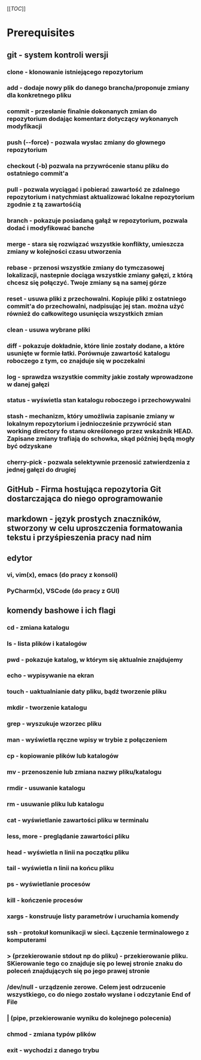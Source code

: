 [[_TOC_]]
# Prerequisites
## git - system kontroli wersji
### clone - klonowanie istniejącego repozytorium
### add - dodaje nowy plik do danego brancha/proponuje zmiany dla konkretnego pliku
### commit - przesłanie finalnie dokonanych zmian do repozytorium dodając komentarz dotyczący wykonanych modyfikacji
### push (--force) - pozwala wysłac zmiany do głownego repozytorium
### checkout (-b) pozwala na przywrócenie stanu pliku do ostatniego commit'a
### pull - pozwala wyciągać i pobierać zawartość ze zdalnego repozytorium i natychmiast aktualizować lokalne repozytorium zgodnie z tą zawartośćią
### branch - pokazuje posiadaną gałąź w repozytorium, pozwala dodać i modyfikować banche
### merge - stara się rozwiązać wszystkie konflikty, umieszcza zmiany w kolejności czasu utworzenia
### rebase - przenosi wszystkie zmiany do tymczasowej lokalizacji, nastepnie dociąga wszystkie zmiany gałęzi, z którą chcesz się połączyć. Twoje zmiany są na samej górze
### reset - usuwa pliki z przechowalni. Kopiuje pliki z ostatniego commit'a do przechowalni, nadpisując jej stan. można użyć również do całkowitego usunięcia wszystkich zmian
### clean - usuwa wybrane pliki
### diff - pokazuje dokładnie, które linie zostały dodane, a które usunięte w formie łatki. Porównuje zawartość katalogu roboczego z tym, co znajduje się w poczekalni
### log - sprawdza wszystkie commity jakie zostały wprowadzone w danej gałęzi
### status - wyświetla stan katalogu roboczego i przechowywalni
### stash - mechanizm, który umożliwia zapisanie zmiany w lokalnym repozytorium i jedniocześnie przywrócić stan working directory fo stanu określonego przez wskaźnik HEAD. Zapisane zmiany trafiają do schowka, skąd później będą mogły być odzyskane	
### cherry-pick - pozwala selektywnie przenosić zatwierdzenia z jednej gałęzi do drugiej
## GitHub - Firma hostująca repozytoria Git dostarczająca do niego oprogramowanie
## markdown - język prostych znaczników, stworzony w celu uproszczenia formatowania tekstu i przyśpieszenia pracy nad nim
## edytor
### vi, vim(x), emacs (do pracy z konsoli)
### PyCharm(x), VSCode (do pracy z GUI)
## komendy bashowe i ich flagi
### cd - zmiana katalogu
### ls - lista plików i katalogów
### pwd - pokazuje katalog, w którym się aktualnie znajdujemy
### echo - wypisywanie na ekran
### touch - uaktualnianie daty pliku, bądź tworzenie pliku
### mkdir - tworzenie katalogu
### grep - wyszukuje wzorzec pliku
### man - wyświetla ręczne wpisy w trybie z połączeniem
### cp - kopiowanie plików lub katalogów
### mv - przenoszenie lub zmiana nazwy pliku/katalogu
### rmdir - usuwanie katalogu
### rm - usuwanie pliku lub katalogu
### cat - wyświetlanie zawartości pliku w terminalu
### less, more - preglądanie zawartości pliku
### head - wyświetla n linii na początku pliku
### tail - wyświetla n linii na końcu pliku
### ps - wyświetlanie procesów
### kill - kończenie procesów
### xargs - konstruuje listy parametrów i uruchamia komendy
### ssh - protokuł komunikacji w sieci. Łączenie terminalowego z komputerami
### > (przekierowanie stdout np do pliku) - przekierowanie pliku. SKierowanie tego co znajduje się po lewej stronie znaku do poleceń znajdujących się po jego prawej stronie
### /dev/null - urządzenie zerowe. Celem jest odrzucenie wszystkiego, co do niego zostało wysłane i odczytanie End of File
### | (pipe, przekierowanie wyniku do kolejnego polecenia) 
### chmod - zmiana typów plików
### exit - wychodzi z danego trybu
